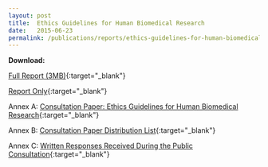 ```yaml
---
layout: post
title:  Ethics Guidelines for Human Biomedical Research
date:   2015-06-23
permalink: /publications/reports/ethics-guidelines-for-human-biomedical-research
---
```


**Download:**

[Full Report (3MB)](/files/publications/reports/ethics-guidelines-human-biomed-research-full.pdf){:target="_blank"}

[Report Only](/files/publications/reports/ethics-guidelines-human-biomed-research-report-only.pdf){:target="_blank"}

Annex A: [Consultation Paper: Ethics Guidelines for Human Biomedical Research](/files/publications/reports/ethics-guidelines-human-biomed-research-annex-a.pdf){:target="_blank"}

Annex B: [Consultation Paper Distribution List](/files/publications/reports/ethics-guidelines-human-biomed-research-annex-b.pdf){:target="_blank"}

Annex C: [Written Responses Received During the Public Consultation](/files/publications/reports/ethics-guidelines-human-biomed-research-annex-c.pdf){:target="_blank"}
